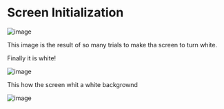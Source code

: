 

# Screen Initialization


![image](https://user-images.githubusercontent.com/25968721/77260017-95d7e800-6c5b-11ea-9ece-bd75f447266b.png)

This image is the result of so many trials to make tha screen to turn white.

Finally it is white!

![image](https://user-images.githubusercontent.com/25968721/77261921-7a270e80-6c68-11ea-9b7b-a1b678f0d5b0.png)

This how the screen whit a white backgrownd

![image](https://user-images.githubusercontent.com/25968721/77262003-03d6dc00-6c69-11ea-9793-f876b80786c8.png)
